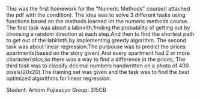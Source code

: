This was the first homework for the "Numeric Methods" course(I attached the 
pdf with the condition). The idea was to solve 3 different tasks using 
functions based on the methods learned int the numeric methods course.
The first task was about a labirinth,finding the probability of getting out
by choosing a random direction at each step.And then to find the shortest path
to get out of the labirinth,by implementing greedy algorithm.
The second task was about linear regression.The purpouse was to predict the 
prices apartments(based on the story given).And every apartment had 2 or more
characteristics,so there was a way to find a difference in the prices,
The third task was to classify decimal numbers handwritten on a photo of 400
pixels(20x20).The training set was given and the task was to find the best
optimized algorithms for linear regression.


Student: Artiom Pujleacov
Group: 315CB
```
